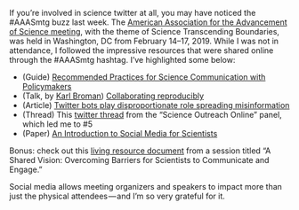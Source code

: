 
If you’re involved in science twitter at all, you may have noticed the #AAASmtg buzz last week. The [American Association for the Advancement of Science meeting](https://meetings.aaas.org/), with the theme of Science Transcending Boundaries, was held in Washington, DC from February 14–17, 2019. While I was not in attendance, I followed the impressive resources that were shared online through the #AAASmtg hashtag. I’ve highlighted some below:

+ (Guide) [Recommended Practices for Science Communication with Policymakers](https://www.american.edu/spa/scicomm/upload/Recommended-Practices-Booklet_V17-DIGITAL.pdf)
+ (Talk, by [Karl Broman](https://kbroman.org/)) [Collaborating reproducibly](https://www.biostat.wisc.edu/~kbroman/presentations/rrcollab_aaas2019.pdf)
+ (Article) [Twitter bots play disproportionate role spreading misinformation](http://cnets.indiana.edu/blog/2018/11/20/twitter-bots-play-disproportionate-role-spreading-misinformation/)
+ (Thread) This [twitter thread](https://twitter.com/FlipTanedo/status/1097207990149627905) from the “Science Outreach Online” panel, which led me to #5
+ (Paper) [An Introduction to Social Media for Scientists](https://journals.plos.org/plosbiology/article?id=10.1371/journal.pbio.1001535)

Bonus: check out this [living resource document](https://docs.google.com/document/d/11XiL6lk3eQCUDcPifnUearI-AIdvzRdSdGhj1xWmRQA/edit?usp=sharing) from a session titled “A Shared Vision: Overcoming Barriers for Scientists to Communicate and Engage.”

Social media allows meeting organizers and speakers to impact more than just the physical attendees — and I’m so very grateful for it.
